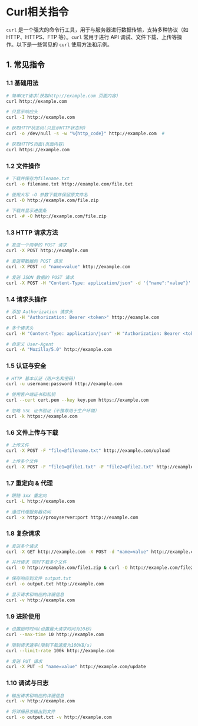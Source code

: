 # Curl相关指令

`curl` 是一个强大的命令行工具，用于与服务器进行数据传输，支持多种协议（如 HTTP、HTTPS、FTP 等）。`curl` 常用于进行 API
调试、文件下载、上传等操作。以下是一些常见的 `curl` 使用方法和示例。

## 1. 常见指令

### 1.1 基础用法

```bash
# 简单GET请求(获取http://example.com 页面内容)
curl http://example.com

# 只显示响应头
curl -I http://example.com

# 获取HTTP状态码(只显示HTTP状态码)
curl -o /dev/null -s -w "%{http_code}" http://example.com  # 

# 获取HTTPS页面(页面内容)
curl https://example.com
```

### 1.2 文件操作

```bash
# 下载并保存为filename.txt
curl -o filename.txt http://example.com/file.txt

# 使用大写 -O 参数下载并保留原文件名
curl -O http://example.com/file.zip

# 下载并显示进度条
curl -# -O http://example.com/file.zip
```

### 1.3 HTTP 请求方法

```bash
# 发送一个简单的 POST 请求
curl -X POST http://example.com

# 发送带数据的 POST 请求
curl -X POST -d "name=value" http://example.com

# 发送 JSON 数据的 POST 请求
curl -X POST -H "Content-Type: application/json" -d '{"name":"value"}' http://example.com/api
```

### 1.4 请求头操作

```bash
# 添加 Authorization 请求头
curl -H "Authorization: Bearer <token>" http://example.com

# 多个请求头
curl -H "Content-Type: application/json" -H "Authorization: Bearer <token>" http://example.com

# 自定义 User-Agent
curl -A "Mozilla/5.0" http://example.com
```

### 1.5 认证与安全

```bash
# HTTP 基本认证（用户名和密码）
curl -u username:password http://example.com

# 使用客户端证书和私钥
curl --cert cert.pem --key key.pem https://example.com  

# 忽略 SSL 证书验证（不推荐用于生产环境）
curl -k https://example.com
```

### 1.6 文件上传与下载

```bash
# 上传文件
curl -X POST -F "file=@filename.txt" http://example.com/upload

# 上传多个文件
curl -X POST -F "file1=@file1.txt" -F "file2=@file2.txt" http://example.com/upload
```

### 1.7 重定向 & 代理

```bash
# 跟随 3xx 重定向
curl -L http://example.com  

# 通过代理服务器访问
curl -x http://proxyserver:port http://example.com
```

### 1.8 复杂请求

```bash
# 发送多个请求
curl -X GET http://example.com -X POST -d "name=value" http://example.com

# 并行请求 同时下载多个文件
curl -O http://example.com/file1.zip & curl -O http://example.com/file2.zip

# 保存响应到文件 output.txt
curl -o output.txt http://example.com

# 显示请求和响应的详细信息
curl -v http://example.com
```

### 1.9 进阶使用

```bash
# 设置超时时间(设置最大请求时间为10秒)
curl --max-time 10 http://example.com

# 限制请求速率(限制下载速度为100KB/s)
curl --limit-rate 100k http://example.com  

# 发送 PUT 请求
curl -X PUT -d "name=value" http://example.com/update
```

### 1.10 调试与日志

```bash
# 输出请求和响应的详细信息
curl -v http://example.com  

# 将详细日志输出到文件
curl -o output.txt -v http://example.com
```
